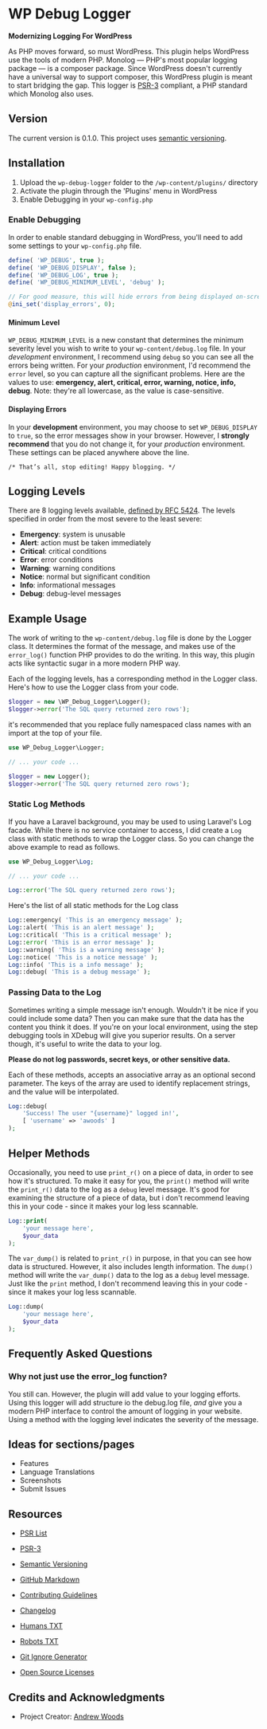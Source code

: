 
# WP Debug Logger

__Modernizing Logging For WordPress__

As PHP moves forward, so must WordPress. This plugin helps WordPress use
the tools of modern PHP. Monolog — PHP's most popular logging package —
is a composer package. Since WordPress doesn't currently have a
universal way to support composer, this WordPress plugin is meant to
start bridging the gap. This logger is
[PSR-3](https://github.com/php-fig/fig-standards/blob/master/accepted/PSR-3-logger-interface.md)
compliant, a PHP standard which Monolog also uses.



## Version

The current version is 0.1.0. This project uses [semantic versioning](http://semver.org).



## Installation

1. Upload the `wp-debug-logger` folder to the `/wp-content/plugins/` directory
2. Activate the plugin through the 'Plugins' menu in WordPress
3. Enable Debugging in your `wp-config.php`

### Enable Debugging

In order to enable standard debugging in WordPress, you'll need to add
some settings to your `wp-config.php` file.

```php
define( 'WP_DEBUG', true );
define( 'WP_DEBUG_DISPLAY', false );
define( 'WP_DEBUG_LOG', true );
define( 'WP_DEBUG_MINIMUM_LEVEL', 'debug' );

// For good measure, this will hide errors from being displayed on-screen
@ini_set('display_errors', 0);
```

#### Minimum Level

`WP_DEBUG_MINIMUM_LEVEL` is a new constant that determines the minimum
severity level you wish to write to your `wp-content/debug.log` file. In
your *development* environment, I recommend using `debug` so you can see
all the errors being written. For your *production* environment, I'd
recommend the `error` level, so you can capture all the significant
problems. Here are the values to use: **emergency, alert, critical,
error, warning, notice, info, debug**. Note: they're all lowercase, as
the value is case-sensitive.

#### Displaying Errors

In your **development** environment, you may choose to set
`WP_DEBUG_DISPLAY` to `true`, so the error messages show in your
browser. However, I **strongly recommend** that you do not change it,
for your *production* environment. These settings can be placed
anywhere above the line.

```
/* That’s all, stop editing! Happy blogging. */
```



## Logging Levels

There are 8 logging levels available, [defined by RFC
5424](https://tools.ietf.org/html/rfc5424). The levels specified in
order from the most severe to the least severe:

* **Emergency**: system is unusable
* **Alert**: action must be taken immediately
* **Critical**: critical conditions
* **Error**: error conditions
* **Warning**: warning conditions
* **Notice**: normal but significant condition
* **Info**: informational messages
* **Debug**: debug-level messages



## Example Usage

The work of writing to the `wp-content/debug.log` file is done by the
Logger class. It determines the format of the message, and makes use of
the `error_log()` function PHP provides to do the writing. In this way,
this plugin acts like syntactic sugar in a more modern PHP way.

Each of the logging levels, has a corresponding method in the Logger
class. Here's how to use the Logger class from your code.

```php
$logger = new \WP_Debug_Logger\Logger();
$logger->error('The SQL query returned zero rows');
````

it's recommended that you replace fully namespaced class names with an
import at the top of your file.

```php
use WP_Debug_Logger\Logger;

// ... your code ...

$logger = new Logger();
$logger->error('The SQL query returned zero rows');
````

### Static Log Methods

If you have a Laravel background, you may be used to using Laravel's Log
facade. While there is no service container to access, I did create a
`Log` class with static methods to wrap the Logger class. So you can
change the above example to read as follows.

```php
use WP_Debug_Logger\Log;

// ... your code ...

Log::error('The SQL query returned zero rows');
````

Here's the list of all static methods for the Log class

```php
Log::emergency( 'This is an emergency message' );
Log::alert( 'This is an alert message' );
Log::critical( 'This is a critical message' );
Log::error( 'This is an error message' );
Log::warning( 'This is a warning message' );
Log::notice( 'This is a notice message' );
Log::info( 'This is a info message' );
Log::debug( 'This is a debug message' );
````

### Passing Data to the Log

Sometimes writing a simple message isn't enough. Wouldn't it be nice if
you could include some data? Then you can make sure that the data has
the content you think it does. If you're on your local environment,
using the step debugging tools in XDebug will give you superior results.
On a server though, it's useful to write the data to your log.

**Please do not log passwords, secret keys, or other sensitive data.**

Each of these methods, accepts an associative array as an optional
second parameter. The keys of the array are used to identify replacement
strings, and the value will be interpolated.

```php
Log::debug(
	'Success! The user "{username}" logged in!',
	[ 'username' => 'awoods' ]
);
```

## Helper Methods

Occasionally, you need to use `print_r()` on a piece of data, in order
to see how it's structured. To make it easy for you, the `print()`
method will write the `print_r()` data to the log as a `debug` level
message. It's good for examining the structure of a piece of data, but i
don't recommend leaving this in your code - since it makes your log less
scannable.

```php
Log::print(
	'your message here',
	$your_data
);
```


The `var_dump()` is related to `print_r()` in purpose, in that you can
see how data is structured. However, it also includes length
information. The `dump()` method will write the `var_dump()` data to the
log as a `debug` level message. Just like the `print` method, I don't
recommend leaving this in your code - since it makes your log less
scannable.

```php
Log::dump(
	'your message here',
	$your_data
);
```


## Frequently Asked Questions

### Why not just use the error_log function?

You still can. However, the plugin will add value to your logging
efforts. Using this logger will add structure io the debug.log file,
*and* give you a modern PHP interface to control the amount of logging
in your website. Using a method with the logging level indicates the
severity of the message.



## Ideas for sections/pages

* Features
* Language Translations
* Screenshots
* Submit Issues



## Resources

* [PSR List](https://github.com/php-fig/fig-standards/blob/master/index.md)
* [PSR-3](https://github.com/php-fig/fig-standards/blob/master/accepted/PSR-3-logger-interface.md)

* [Semantic Versioning](http://semver.org)
* [GitHub Markdown](https://help.github.com/categories/writing-on-github/)
* [Contributing Guidelines](https://help.github.com/articles/setting-guidelines-for-repository-contributors/)
* [Changelog](docs/CHANGELOG.md)
* [Humans TXT](http://humanstxt.org/) 
* [Robots TXT](http://www.robotstxt.org/) 
* [Git Ignore Generator](https://www.gitignore.io/)
* [Open Source Licenses](http://opensource.org/licenses/GPL-3.0)



## Credits and Acknowledgments

* Project Creator:  [Andrew Woods](https://andrewwoods.net)

